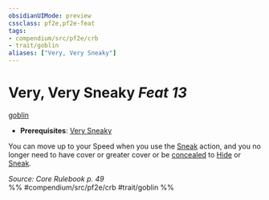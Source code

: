 ```yaml
---
obsidianUIMode: preview
cssclass: pf2e,pf2e-feat
tags:
- compendium/src/pf2e/crb
- trait/goblin
aliases: ["Very, Very Sneaky"]
---
```

# Very, Very Sneaky  *Feat 13*  
[goblin](../../Rules/traits/goblin.md)  

- **Prerequisites**: [Very Sneaky](very-sneaky.md)

You can move up to your Speed when you use the [Sneak](../../Rules/actions/sneak.md) action, and you no longer need to have cover or greater cover or be [concealed](../../Rules/conditions.md#Concealed) to [Hide](../../Rules/actions/hide.md) or [Sneak](../../Rules/actions/sneak.md).

*Source: Core Rulebook p. 49*  
%% #compendium/src/pf2e/crb #trait/goblin %%
